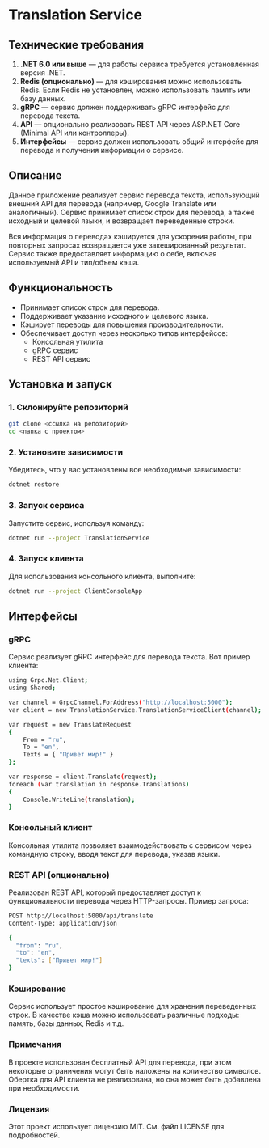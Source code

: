 # Translation Service

## Технические требования

1. **.NET 6.0 или выше** — для работы сервиса требуется установленная версия .NET.
2. **Redis (опционально)** — для кэширования можно использовать Redis. Если Redis не установлен, можно использовать память или базу данных.
3. **gRPC** — сервис должен поддерживать gRPC интерфейс для перевода текста.
4. **API** — опционально реализовать REST API через ASP.NET Core (Minimal API или контроллеры).
5. **Интерфейсы** — сервис должен использовать общий интерфейс для перевода и получения информации о сервисе.

## Описание

Данное приложение реализует сервис перевода текста, использующий внешний API для перевода (например, Google Translate или аналогичный). Сервис принимает список строк для перевода, а также исходный и целевой языки, и возвращает переведенные строки.

Вся информация о переводах кэшируется для ускорения работы, при повторных запросах возвращается уже закешированный результат. Сервис также предоставляет информацию о себе, включая используемый API и тип/объем кэша.

## Функциональность

- Принимает список строк для перевода.
- Поддерживает указание исходного и целевого языка.
- Кэширует переводы для повышения производительности.
- Обеспечивает доступ через несколько типов интерфейсов:
  - Консольная утилита
  - gRPC сервис 
  - REST API сервис 

## Установка и запуск

### 1. Склонируйте репозиторий

```bash
git clone <ссылка на репозиторий>
cd <папка с проектом>
```
### 2. Установите зависимости
Убедитесь, что у вас установлены все необходимые зависимости:

```bash
dotnet restore
```
### 3. Запуск сервиса
Запустите сервис, используя команду:

```bash
dotnet run --project TranslationService
```
### 4. Запуск клиента
Для использования консольного клиента, выполните:

```bash
dotnet run --project ClientConsoleApp
```
## Интерфейсы
### gRPC
Сервис реализует gRPC интерфейс для перевода текста. Вот пример клиента:

```bash
using Grpc.Net.Client;
using Shared;

var channel = GrpcChannel.ForAddress("http://localhost:5000");
var client = new TranslationService.TranslationServiceClient(channel);

var request = new TranslateRequest
{
    From = "ru",
    To = "en",
    Texts = { "Привет мир!" }
};

var response = client.Translate(request);
foreach (var translation in response.Translations)
{
    Console.WriteLine(translation);
}
```
### Консольный клиент
Консольная утилита позволяет взаимодействовать с сервисом через командную строку, вводя текст для перевода, указав языки.

### REST API (опционально)
Реализован REST API, который предоставляет доступ к функциональности перевода через HTTP-запросы. Пример запроса:

```bash
POST http://localhost:5000/api/translate
Content-Type: application/json

{
  "from": "ru",
  "to": "en",
  "texts": ["Привет мир!"]
}
```
### Кэширование
Сервис использует простое кэширование для хранения переведенных строк. В качестве кэша можно использовать различные подходы: память, базы данных, Redis и т.д.

### Примечания
В проекте использован бесплатный API для перевода, при этом некоторые ограничения могут быть наложены на количество символов.
Обертка для API клиента не реализована, но она может быть добавлена при необходимости.
### Лицензия
Этот проект использует лицензию MIT. См. файл LICENSE для подробностей.
